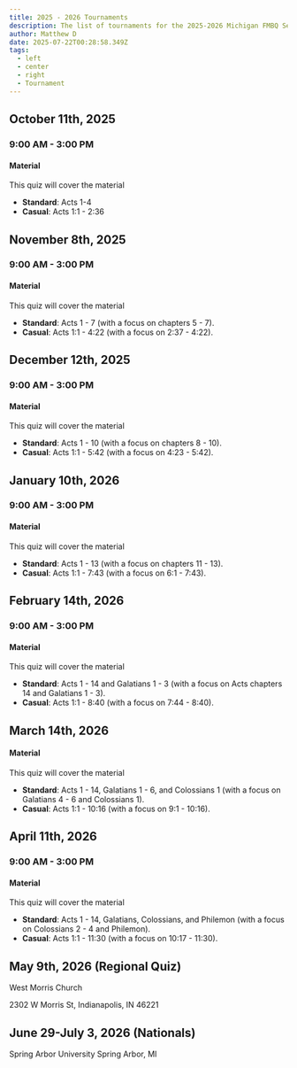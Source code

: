 ```yaml
---
title: 2025 - 2026 Tournaments
description: The list of tournaments for the 2025-2026 Michigan FMBQ Season
author: Matthew D
date: 2025-07-22T00:28:58.349Z
tags:
  - left
  - center
  - right
  - Tournament
---
```

## October 11th, 2025
### 9:00 AM - 3:00 PM

#### Material
This quiz will cover the material 
 - **Standard**: Acts 1-4
 - **Casual**: Acts 1:1 - 2:36

## November 8th, 2025
### 9:00 AM - 3:00 PM

#### Material
This quiz will cover the material 
 - **Standard**: Acts 1 - 7 (with a focus on chapters 5 - 7).
 - **Casual**: Acts 1:1 - 4:22 (with a focus on 2:37 - 4:22).


## December 12th, 2025
### 9:00 AM - 3:00 PM

#### Material
This quiz will cover the material 
 - **Standard**: Acts 1 - 10 (with a focus on chapters 8 - 10).
 - **Casual**: Acts 1:1 - 5:42 (with a focus on 4:23 - 5:42).


## January 10th, 2026
### 9:00 AM - 3:00 PM

#### Material
This quiz will cover the material 
 - **Standard**: Acts 1 - 13 (with a focus on chapters 11 - 13).
 - **Casual**: Acts 1:1 - 7:43 (with a focus on 6:1 - 7:43).


## February 14th, 2026
### 9:00 AM - 3:00 PM

#### Material
This quiz will cover the material 
 - **Standard**: Acts 1 - 14 and Galatians 1 - 3 (with a focus on Acts chapters 14 and Galatians 1 - 3).
 - **Casual**: Acts 1:1 - 8:40 (with a focus on 7:44 - 8:40).

## March 14th, 2026

#### Material
This quiz will cover the material 
 - **Standard**: Acts 1 - 14, Galatians 1 - 6, and Colossians 1 (with a focus on Galatians 4 - 6 and Colossians 1).
 - **Casual**: Acts 1:1 - 10:16 (with a focus on 9:1 - 10:16).



## April 11th, 2026
### 9:00 AM - 3:00 PM

#### Material
This quiz will cover the material 
 - **Standard**: Acts 1 - 14, Galatians, Colossians, and Philemon (with a focus on Colossians 2 - 4 and Philemon).
 - **Casual**: Acts 1:1 - 11:30 (with a focus on 10:17 - 11:30).

## May 9th, 2026 (Regional Quiz)
West Morris Church

2302 W Morris St, Indianapolis, IN 46221


## June 29-July 3, 2026 (Nationals)
Spring Arbor University
Spring Arbor, MI
